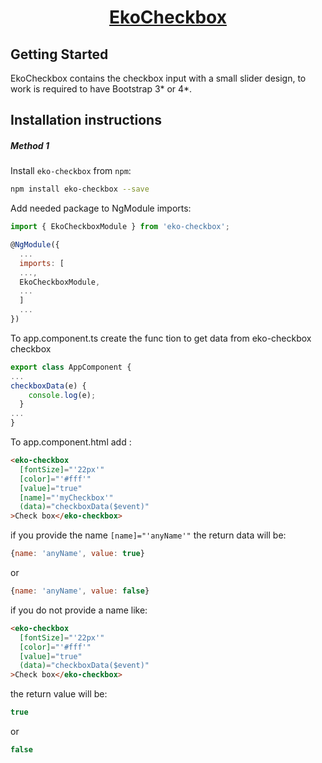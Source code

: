 
<a href="#">
    <h1 align="center">EkoCheckbox</h1>
</a>









## Getting Started

EkoCheckbox contains the checkbox input with a small slider design, to work is required to have Bootstrap 3* or 4*. 


## Installation instructions
##### Method 1
Install `eko-checkbox` from `npm`:
```bash
npm install eko-checkbox --save
```

Add needed package to NgModule imports:
```js
import { EkoCheckboxModule } from 'eko-checkbox';

@NgModule({
  ...
  imports: [
  ...,
  EkoCheckboxModule,
  ...
  ]
  ...
})
```
To app.component.ts create the func tion to get data from eko-checkbox checkbox
```js
export class AppComponent {
...
checkboxData(e) {
    console.log(e);
  }
...
}
```
To  app.component.html add :
```html
<eko-checkbox
  [fontSize]="'22px'"
  [color]="'#fff'"
  [value]="true"
  [name]="'myCheckbox'"
  (data)="checkboxData($event)"
>Check box</eko-checkbox>
```
if you provide the name `[name]="'anyName'"` the return data will be: 
```js
{name: 'anyName', value: true} 
```
or
```js
{name: 'anyName', value: false} 
```
if you do not provide a name like: 
```html
<eko-checkbox
  [fontSize]="'22px'"
  [color]="'#fff'"
  [value]="true"
  (data)="checkboxData($event)"
>Check box</eko-checkbox>
```
the return value will be: 
```js
true 
```
or
```js
false
```
